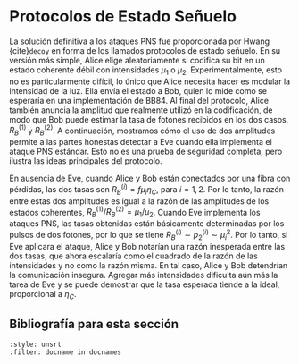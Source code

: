 
# Protocolos de Estado Señuelo

La solución definitiva a los ataques PNS fue proporcionada por Hwang {cite}`decoy` en forma de los llamados protocolos de estado señuelo. En su versión más simple, Alice elige aleatoriamente si codifica su bit en un estado coherente débil con intensidades $\mu_1$ o $\mu_2$. Experimentalmente, esto no es particularmente difícil, lo único que Alice necesita hacer es modular la intensidad de la luz. Ella envía el estado a Bob, quien lo mide como se esperaría en una implementación de BB84. Al final del protocolo, Alice también anuncia la amplitud que realmente utilizó en la codificación, de modo que Bob puede estimar la tasa de fotones recibidos en los dos casos, $R_B^{(1)}$ y $R_B^{(2)}$. A continuación, mostramos cómo el uso de dos amplitudes permite a las partes honestas detectar a Eve cuando ella implementa el ataque PNS estándar. Esto no es una prueba de seguridad completa, pero ilustra las ideas principales del protocolo.

En ausencia de Eve, cuando Alice y Bob están conectados por una fibra con pérdidas, las dos tasas son $R_B^{(i)}=f\mu_i\eta_C$, para $i=1,2$. Por lo tanto, la razón entre estas dos amplitudes es igual a la razón de las amplitudes de los estados coherentes, $R_B^{(1)} /R_B^{(2)}=\mu_1/\mu_2$. Cuando Eve implementa los ataques PNS, las tasas obtenidas están básicamente determinadas por los pulsos de dos fotones, por lo que se tiene $R_B^{(i)}\sim p_2^{(i)}\sim\mu_i^2$. Por lo tanto, si Eve aplicara el ataque, Alice y Bob notarían una razón inesperada entre las dos tasas, que ahora escalaría como el cuadrado de la razón de las intensidades y no como la razón misma. En tal caso, Alice y Bob detendrían la comunicación insegura. Agregar más intensidades dificulta aún más la tarea de Eve y se puede demostrar que la tasa esperada tiende a la ideal, proporcional a $\eta_C$.

## Bibliografía para esta sección
```{bibliography}
:style: unsrt
:filter: docname in docnames
```

